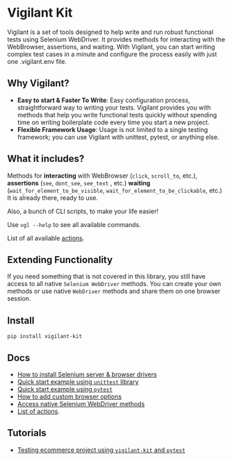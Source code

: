 # Vigilant Kit
Vigilant is a set of tools designed to help write and run robust functional tests using Selenium WebDriver. It provides
methods for interacting with the WebBrowser, assertions, and waiting. With Vigilant, you can start writing complex test
cases in a minute and configure the process easily with just one .vigilant.env file.

## Why Vigilant?
- **Easy to start & Faster To Write**: Easy configuration process, straightforward way to writing your tests.
Vigilant provides you with methods that help you write functional tests quickly without spending time on writing 
boilerplate code every time you start a new project. 
- **Flexible Framework Usage**: Usage is not limited to a single testing framework; you can use Vigilant with unittest,
  pytest, or anything else.

## What it includes?
Methods for **interacting** with WebBrowser (`click`, `scroll_to`,  etc.), **assertions** (`see`, `dont_see`, `see_text`
, etc.) **waiting** (`wait_for_element_to_be_visible`, `wait_for_element_to_be_clickable`, etc.)
It is already there, ready to use.

Also, a bunch of CLI scripts, to make your life easier!

Use `vgl --help` to see all available commands.

List of all available [actions](docs/actions.md).

## Extending Functionality
If you need something that is not covered in this library, you still have access to all native `Selenium WebDriver` 
methods. You can create your own methods or use native `WebDriver` methods and share them on one browser session.

## Install
```shell
pip install vigilant-kit
```

## Docs
 - [How to install Selenium server & browser drivers](docs/selenium_install.md)
 - [Quick start example using `unittest` library](docs/vigilant_unittest.md) 
 - [Quick start example using `pytest`](docs/vigilant_pytest.md) 
 - [How to add custom browser options](docs/browser_options.md)
 - [Access native Selenium WebDriver methods](docs/native_selenium.md)
 - [List of actions](docs/actions.md).

## Tutorials
 - [Testing ecommerce project using `vigilant-kit` and `pytest`](docs/tutorial_pytest.md)
 